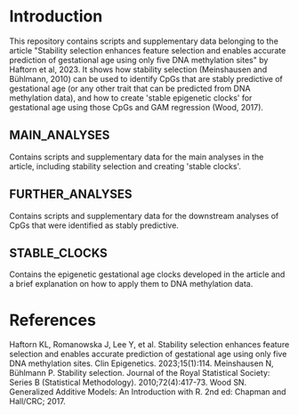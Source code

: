 # Introduction
This repository contains scripts and supplementary data belonging to the article "Stability selection enhances feature selection and enables accurate prediction of gestational age using only five DNA methylation sites" by Haftorn et al, 2023. It shows how stability selection (Meinshausen and Bühlmann, 2010) can be used to identify CpGs that are stably predictive of gestational age (or any other trait that can be predicted from DNA methylation data), and how to create 'stable epigenetic clocks' for gestational age using those CpGs and GAM regression (Wood, 2017).

## MAIN_ANALYSES
Contains scripts and supplementary data for the main analyses in the article, including stability selection and creating 'stable clocks'.

## FURTHER_ANALYSES
Contains scripts and supplementary data for the downstream analyses of CpGs that were identified as stably predictive.

## STABLE_CLOCKS
Contains the epigenetic gestational age clocks developed in the article and a brief explanation on how to apply them to DNA methylation data.

# References
Haftorn KL, Romanowska J, Lee Y, et al. Stability selection enhances feature selection and enables accurate prediction of gestational age using only five DNA methylation sites. Clin Epigenetics. 2023;15(1):114.
Meinshausen N, Bühlmann P. Stability selection. Journal of the Royal Statistical Society: Series B (Statistical Methodology). 2010;72(4):417-73.
Wood  SN. Generalized Additive Models: An Introduction with R. 2nd ed: Chapman and Hall/CRC; 2017.
